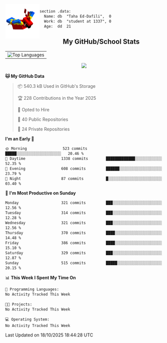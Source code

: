 <img src="parrot_fly_flipped.gif" align="left" height="110">


```assembly
section .data:
  Name: db  "Taha Ed-Dafili",  0
  Work: db  "student at 1337", 0
  Age:  dd  21
```


<div align="center">
  <h2>My GitHub/School Stats</h2>
</div>
<table align="center">
  <tr>
    <td align="center"><img width="450" src="https://github-readme-stats.vercel.app/api/top-langs/?username=0rayn&layout=compact&theme=github_dark&hide=html,makefile,css&exclude_repo=Yona2.0,Nand2Tetris&hide_border=true&langs_count=6" alt="Top Languages" /></td>
<!--     <td align="center"><img src="https://github-readme-streak-stats.herokuapp.com?user=0rayn&theme=github-dark-blue&hide_border=true&border_radius=5" alt="GitHub Streak" /></td>
  </tr> -->
</table>
 <p align="center">
  <a href="https://github.com/0rayn">
    <img src="https://komarev.com/ghpvc/?username=0rayn&color=blue&style=flat)" />
  </a>
</p>

<!--START_SECTION:waka-->
**🐱 My GitHub Data** 

> 📦 540.3 kB Used in GitHub's Storage 
 > 
> 🏆 228 Contributions in the Year 2025
 > 
> 💼 Opted to Hire
 > 
> 📜 40 Public Repositories 
 > 
> 🔑 24 Private Repositories 
 > 
**I'm an Early 🐤** 

```text
🌞 Morning                523 commits         █████░░░░░░░░░░░░░░░░░░░░   20.46 % 
🌆 Daytime                1338 commits        █████████████░░░░░░░░░░░░   52.35 % 
🌃 Evening                608 commits         ██████░░░░░░░░░░░░░░░░░░░   23.79 % 
🌙 Night                  87 commits          █░░░░░░░░░░░░░░░░░░░░░░░░   03.40 % 
```
📅 **I'm Most Productive on Sunday** 

```text
Monday                   321 commits         ███░░░░░░░░░░░░░░░░░░░░░░   12.56 % 
Tuesday                  314 commits         ███░░░░░░░░░░░░░░░░░░░░░░   12.28 % 
Wednesday                321 commits         ███░░░░░░░░░░░░░░░░░░░░░░   12.56 % 
Thursday                 370 commits         ████░░░░░░░░░░░░░░░░░░░░░   14.48 % 
Friday                   386 commits         ████░░░░░░░░░░░░░░░░░░░░░   15.10 % 
Saturday                 329 commits         ███░░░░░░░░░░░░░░░░░░░░░░   12.87 % 
Sunday                   515 commits         █████░░░░░░░░░░░░░░░░░░░░   20.15 % 
```


📊 **This Week I Spent My Time On** 

```text
💬 Programming Languages: 
No Activity Tracked This Week

🐱‍💻 Projects: 
No Activity Tracked This Week

💻 Operating System: 
No Activity Tracked This Week
```


 Last Updated on 18/10/2025 18:44:28 UTC
<!--END_SECTION:waka-->
